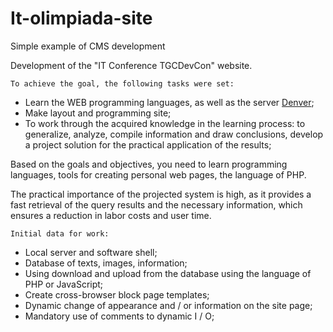 # It-olimpiada-site
Simple example of CMS development

Development of the "IT Conference TGCDevCon" website.
```
To achieve the goal, the following tasks were set:
```
* Learn the WEB programming languages, as well as the server [Denver](http://www.denwer.ru);
* Make layout and programming site;
* To work through the acquired knowledge in the learning process: to generalize, analyze, compile information and draw conclusions, develop a project solution for the practical application of the results;

Based on the goals and objectives, you need to learn programming languages, tools for creating personal web pages, the language of PHP.

The practical importance of the projected system is high, as it provides a fast retrieval of the query results and the necessary information, which ensures a reduction in labor costs and user time.
```
Initial data for work:
```
* Local server and software shell;
* Database of texts, images, information;
* Using download and upload from the database using the language of PHP or JavaScript;
* Create cross-browser block page templates;
* Dynamic change of appearance and / or information on the site page;
* Mandatory use of comments to dynamic I / O;
